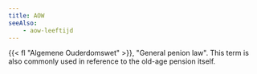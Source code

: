 ```yaml
---
title: AOW
seeAlso:
    - aow-leeftijd
---
```


{{< fl "Algemene Ouderdomswet" >}}, "General penion law". This term is also commonly used in reference to the old-age pension itself.

<!--more-->